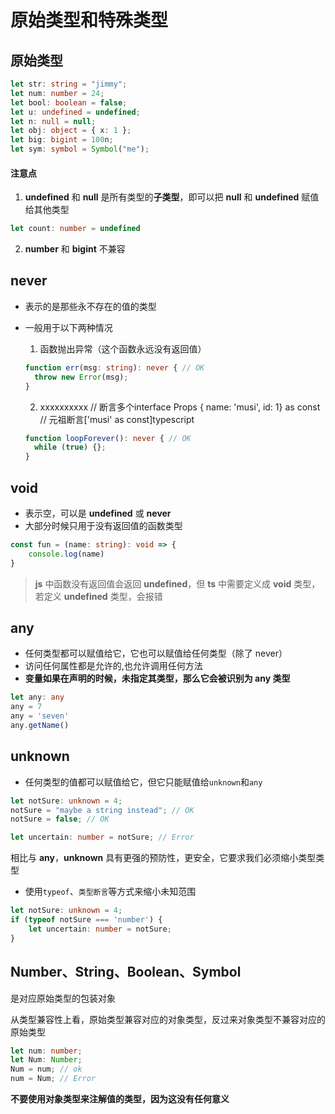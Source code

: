 # 原始类型和特殊类型

## 原始类型

```typescript
let str: string = "jimmy";
let num: number = 24;
let bool: boolean = false;
let u: undefined = undefined;
let n: null = null;
let obj: object = { x: 1 };
let big: bigint = 100n;
let sym: symbol = Symbol("me"); 
```

#### 注意点

1. **undefined** 和 **null** 是所有类型的**子类型**，即可以把 **null** 和 **undefined** 赋值给其他类型

```typescript
let count: number = undefined
```

2. **number** 和 **bigint** 不兼容

## never

- 表示的是那些永不存在的值的类型

- 一般用于以下两种情况

  1. 函数抛出异常（这个函数永远没有返回值）

  ```typescript
  function err(msg: string): never { // OK
    throw new Error(msg); 
  }
  ```

  2. xxxxxxxxxx // 断言多个interface Props {    name: 'musi',    id: 1} as const​// 元祖断言['musi' as const]typescript

  ```typescript
  function loopForever(): never { // OK
    while (true) {};
  }
  ```
  
## void

- 表示空，可以是 **undefined** 或 **never**
- 大部分时候只用于没有返回值的函数类型

```typescript
const fun = (name: string): void => {
  	console.log(name)
}
```

> **js** 中函数没有返回值会返回 **undefined**，但 **ts** 中需要定义成 **void** 类型，若定义 **undefined** 类型，会报错

## any

- 任何类型都可以赋值给它，它也可以赋值给任何类型（除了 never）
- 访问任何属性都是允许的,也允许调用任何方法
- **变量如果在声明的时候，未指定其类型，那么它会被识别为 any 类型**

```typescript
let any: any
any = 7
any = 'seven'
any.getName()
```

## unknown

- 任何类型的值都可以赋值给它，但它只能赋值给`unknown`和`any`

```typescript
let notSure: unknown = 4;
notSure = "maybe a string instead"; // OK
notSure = false; // OK

let uncertain: number = notSure; // Error
```

相比与 **any**，**unknown** 具有更强的预防性，更安全，它要求我们必须缩小类型类型

- 使用`typeof`、`类型断言`等方式来缩小未知范围

```typescript
let notSure: unknown = 4;
if (typeof notSure === 'number') {
  	let uncertain: number = notSure;
}
```

## Number、String、Boolean、Symbol

是对应原始类型的包装对象

从类型兼容性上看，原始类型兼容对应的对象类型，反过来对象类型不兼容对应的原始类型

```typescript
let num: number;
let Num: Number;
Num = num; // ok
num = Num; // Error
```

**不要使用对象类型来注解值的类型，因为这没有任何意义**